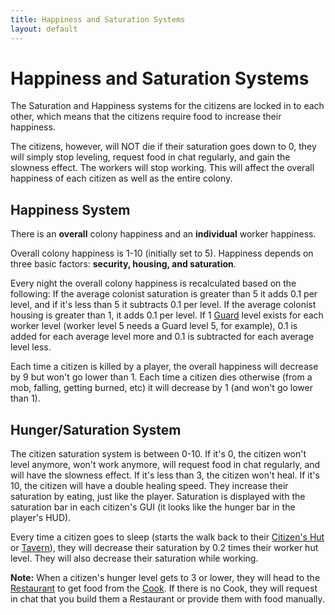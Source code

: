 ```yaml
---
title: Happiness and Saturation Systems
layout: default
---
```

# Happiness and Saturation Systems

The Saturation and Happiness systems for the citizens are locked in to each other, which means that the citizens require food to increase their happiness.

The citizens, however, will NOT die if their saturation goes down to 0, they will simply stop leveling, request food in chat regularly, and gain the slowness effect. The workers will stop working. This will affect the overall happiness of each citizen as well as the entire colony.

## Happiness System

There is an **overall** colony happiness and an **individual** worker happiness.

Overall colony happiness is 1-10 (initially set to 5). Happiness depends on three basic factors: **security, housing, and saturation**.

Every night the overall colony happiness is recalculated based on the following: If the average colonist saturation is greater than 5 it adds 0.1 per level, and if it's less than 5 it subtracts 0.1 per level.
If the average colonist housing is greater than 1, it adds 0.1 per level.
If 1 [Guard](../../source/workers/guard) level exists for each worker level (worker level 5 needs a Guard level 5, for example), 0.1 is added for each average level more and 0.1 is subtracted for each average level less.

Each time a citizen is killed by a player, the overall happiness will decrease by 9 but won't go lower than 1. Each time a citizen dies otherwise (from a mob, falling, getting burned, etc) it will decrease by 1 (and won't go lower than 1).

## Hunger/Saturation System

The citizen saturation system is between 0-10. If it's 0, the citizen won't level anymore, won't work anymore, will request food in chat regularly, and will have the slowness effect. If it's less than 3, the citizen won't heal<!-- and will have a -25% leveling speed. If it's between 3 and 5, the citizen will have a -10% leveling speed. If it's between 5 and 7, the citizen will have a +10% leveling speed. If it's between 7 and 10, the citizen will have a +25% leveling speed-->. If it's 10, the citizen will have a double healing speed<!-- and a +25% leveling speed-->. They increase their saturation by eating, just like the player. Saturation is displayed with the saturation bar in each citizen's GUI (it looks like the hunger bar in the player's HUD).

Every time a citizen goes to sleep (starts the walk back to their [Citizen's Hut](../../source/buildings/citizenhut) or [Tavern](../../source/buildings/tavern)), they will decrease their saturation by 0.2 times their worker hut level. They will also decrease their saturation while working.

**Note:** When a citizen's hunger level gets to 3 or lower, they will head to the [Restaurant](../../source/buildings/restaurant) to get food from the [Cook](../../source/workers/cook). If there is no Cook, they will request in chat that you build them a Restaurant or provide them with food manually.
